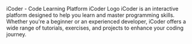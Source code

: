 iCoder - Code Learning Platform
iCoder Logo
iCoder is an interactive platform designed to help you learn and master programming skills. Whether you're a beginner or an experienced developer, iCoder offers a wide range of tutorials, exercises, and projects to enhance your coding journey.

